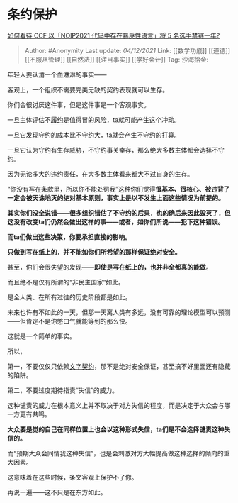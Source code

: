 # 条约保护
[如何看待 CCF 以「NOIP2021 代码中存在暴戾性语言」将 5 名选手禁赛一年?](https://www.zhihu.com/question/503464471/answer/2255501537)

> Author: #Anonymity
> Last update: *04/12/2021*
> Link: [[数学功底]] [[道德]] [[不服从管理]] [[自然法]] [[注目事实]] [[学好会计]]
> Tag:
> 沙海拾金:

年轻人要认清一个血淋淋的事实——

客观上，一个组织不需要完美无缺的契约表现就可以生存。

你们会很讨厌这件事，但是这件事是一个客观事实。

一旦主体评估不[履约](https://www.zhihu.com/search?q=%E5%B1%A5%E7%BA%A6&search_source=Entity&hybrid_search_source=Entity&hybrid_search_extra=%7B%22sourceType%22%3A%22answer%22%2C%22sourceId%22%3A2255501537%7D)是值得冒的风险，ta就可能产生这个冲动。

一旦它发现守约的成本比不守约大，ta就会产生不守约的打算。

一旦它认为守约有生存威胁，不守约事关幸存，那么绝大多数主体都会选择不守约。

因为无论多大的违约责任，在大多数主体看来都大不过自身的生存。

“你没有写在条款里，所以你不能处罚我”这种你们觉得**很基本、很核心、被违背了一定会被天诛地灭的绝对基本原则，事实上是以不发生上面这些情况为前提的。**

**其实你们没全说错——很多组织错估了不[守约](https://www.zhihu.com/search?q=%E5%AE%88%E7%BA%A6&search_source=Entity&hybrid_search_source=Entity&hybrid_search_extra=%7B%22sourceType%22%3A%22answer%22%2C%22sourceId%22%3A2255501537%7D)的后果，也的确后来因此毁灭了，但这没有改变ta们仍然会做出这样的事——或者，如你们所说——犯下这种错误。**

**而ta们做出这些决策，你要承担直接的影响。**

**只做到写在纸上的，并不能如你们所希望的那样保证绝对安全。**

甚至，你们会很失望的发现——**即使是写在纸上的，也并非全都真的能做**。

而且绝不是仅有所谓的“非民主国家”如此。

是全人类、在所有过往的历史阶段都是如此。

未来也许有不如此的一天，但那一天离人类有多远，没有可靠的理论模型可以预测——但肯定不是你憋口气就能等到的那么快。

这就是一个简单的事实。

所以，

第一，不要仅仅只依赖[文字契约](https://www.zhihu.com/search?q=%E6%96%87%E5%AD%97%E5%A5%91%E7%BA%A6&search_source=Entity&hybrid_search_source=Entity&hybrid_search_extra=%7B%22sourceType%22%3A%22answer%22%2C%22sourceId%22%3A2255501537%7D)，那不是绝对安全保证，甚至搞不好里面还有隐藏的陷阱。

第二，不要过度期待指责“失信”的威力。

这种谴责的威力在根本意义上并不取决于对方失信的程度，而是决定于大众会与哪一方更有共鸣。

**大众要是觉的自己在同样位置上也会以这种形式失信，ta们是不会选择谴责这种失信的。**

而“预期大众会同情我这种失信”，也是会刺激对方大幅提高做这种选择的倾向的重大因素。

这意味着在这些时候，条文客观上保护不了你。

再说一遍——这不只是在东方如此。
